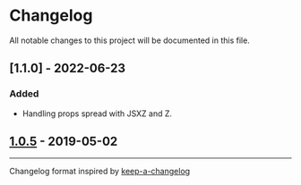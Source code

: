 # Changelog

All notable changes to this project will be documented in this file.

## [1.1.0] - 2022-06-23

### Added

- Handling props spread with JSXZ and Z.

## [1.0.5] - 2019-05-02

---

Changelog format inspired by [keep-a-changelog]

[keep-a-changelog]: https://github.com/olivierlacan/keep-a-changelog
[unreleased]: https://github.com/kbrw/babel-plugin-transform-jsxz/compare/v1.1.0...HEAD
[0.2.0]: https://github.com/kbrw/babel-plugin-transform-jsxz/compare/v1.0.5...v1.1.0
[1.0.5]: https://github.com/kbrw/babel-plugin-transform-jsxz/compare/v0.0.0...v1.0.5
